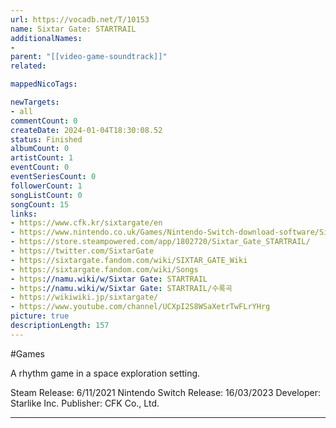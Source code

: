 ```yaml
---
url: https://vocadb.net/T/10153
name: Sixtar Gate: STARTRAIL
additionalNames: 
- 
parent: "[[video-game-soundtrack]]"
related:

mappedNicoTags:

newTargets:
- all
commentCount: 0
createDate: 2024-01-04T18:30:08.52
status: Finished
albumCount: 0
artistCount: 1
eventCount: 0
eventSeriesCount: 0
followerCount: 1
songListCount: 0
songCount: 15
links: 
- https://www.cfk.kr/sixtargate/en
- https://www.nintendo.co.uk/Games/Nintendo-Switch-download-software/Sixtar-Gate-STARTRAIL-2344200.html
- https://store.steampowered.com/app/1802720/Sixtar_Gate_STARTRAIL/
- https://twitter.com/SixtarGate
- https://sixtargate.fandom.com/wiki/SIXTAR_GATE_Wiki
- https://sixtargate.fandom.com/wiki/Songs
- https://namu.wiki/w/Sixtar Gate: STARTRAIL
- https://namu.wiki/w/Sixtar Gate: STARTRAIL/수록곡
- https://wikiwiki.jp/sixtargate/
- https://www.youtube.com/channel/UCXpI2S8WSaXetrTwFLrYHrg
picture: true
descriptionLength: 157
---
```


#Games

A rhythm game in a space exploration setting.

Steam Release: 6/11/2021
Nintendo Switch Release: 16/03/2023
Developer: Starlike Inc.
Publisher: CFK Co., Ltd.

---

